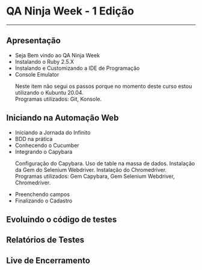<h1>QA Ninja Week - 1 Edição</h1>
<hr>

<h2>Apresentação</h2>
<ul>
    <li>Seja Bem vindo ao QA Ninja Week</li>
    <li>Instalando o Ruby 2.5.X</li>
    <li>Instalando e Customizando a IDE de Programação</li>
    <li>Console Emulator</li>
    <p>Neste item não segui os passos porque no momento deste curso estou utilizando o Kubuntu 20.04. <br>
    Programas utilizados: Git, Konsole.
    </p>
</ul>
<h2>Iniciando na Automação Web</h2>
<ul>
    <li>Iniciando a Jornada do Infinito</li>
    <li>BDD na prática</li>
    <li>Conhecendo o Cucumber</li>
    <li>Integrando o Capybara</li>
    <p>Configuração do Capybara. Uso de table na massa de dados. Instalação da Gem do Selenium Webdriver. Instalação do Chromedriver.<br>
    Programas utilizados: Gem Capybara, Gem Selenium Webdriver, Chromedriver.
    </p>
    <li>Preenchendo campos</li>
    <li>Finalizando o Cadastro</li>
</ul>
<h2>Evoluindo o código de testes</h2>
<h2>Relatórios de Testes</h2>
<h2>Live de Encerramento</h2>